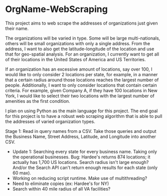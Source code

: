 # OrgName-WebScraping
This project aims to web scrape the addresses of organizations just given their name. 

The organizations will be varied in type. Some will be large multi-nationals, others will be small organizations with only a single address. From the address, I want to also get the latitude-longitude of the location and use that for geo-spatial analysis. For an organization, I currently want to get all of their locations in the United States of America and US Territories. 

If an organization has an excessive amount of locations, say over 100, I would like to only consider 2 locations per state, for example, in a manner that a certain radius around those locations reaches the largest number of people. Additionally, I want to only consider locations that contain certain criteria. For example, given Company A, if they have 100 locations in New York, I would like to select their two locations with the largest number of amenities as the first condition.

I plan on using Python as the main language for this project. The end goal for this project is to have a robust web scraping algorithm that is able to pull the addresses of varied organization types. 

Stage 1: Read in query names from a CSV. Take those queries and output the Business Name, Street Address, Latitude, and Longitude into another CSV.
  - Update 1: Searching every state for every business name. Taking only the operational businesses. Bug: Hardee's returns 874 locations; it actually has 1,700 US locations. Search radius isn't large enough? And/or the Search API can't return enough results for each state (only 60 max). 
  - Working on reducing script runtime. Make use of multithreading?
  - Need to eliminate copies (ex: Hardee's for NY)
  - Search within 40 mile radius of all VA facilities?
